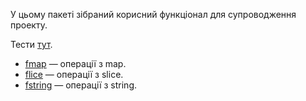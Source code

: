 У цьому пакеті зібраний корисний функціонал для супроводження проекту.

Тести [тут](https://github.com/uwine4850/foozy/tree/master/tests/utilstest).

* [fmap](https://github.com/uwine4850/foozy/blob/master/docs/ua/utils/fmap/fmap.md) — операції з map.
* [flice](https://github.com/uwine4850/foozy/blob/master/docs/ua/utils/flice/flice.md) — операції з slice.
* [fstring](https://github.com/uwine4850/foozy/blob/master/docs/ua/utils/fstring/fstring.md) — операції з string.
